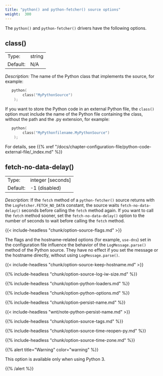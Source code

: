 ```yaml
---
title: "python() and python-fetcher() source options"
weight:  300
---
```

<!-- DISCLAIMER: This file is based on the syslog-ng Open Source Edition documentation https://github.com/balabit/syslog-ng-ose-guides/commit/2f4a52ee61d1ea9ad27cb4f3168b95408fddfdf2 and is used under the terms of The syslog-ng Open Source Edition Documentation License. The file has been modified by Axoflow. -->

The `python()` and `python-fetcher()` drivers have the following options.


## class()

|          |        |
| -------- | ------ |
| Type:    | string |
| Default: | N/A    |

*Description:* The name of the Python class that implements the source, for example:

```c
   python(
        class("MyPythonSource")
    );
```

If you want to store the Python code in an external Python file, the `class()` option must include the name of the Python file containing the class, without the path and the .py extension, for example:

```c
   python(
        class("MyPythonfilename.MyPythonSource")
    );
```

For details, see {{% xref "/docs/chapter-configuration-file/python-code-external-file/_index.md" %}}



## fetch-no-data-delay()

|          |                     |
| -------- | ------------------- |
| Type:    | integer [seconds] |
| Default: | \-1 (disabled)      |

*Description:* If the `fetch` method of a `python-fetcher()` source returns with the `LogFetcher.FETCH_NO_DATA` constant, the source waits `fetch-no-data-delay()` seconds before calling the `fetch` method again. If you want to call the `fetch` method sooner, set the `fetch-no-data-delay()` option to the number of seconds to wait before calling the `fetch` method.



{{< include-headless "chunk/option-source-flags.md" >}}

The flags and the hostname-related options (for example, `use-dns`) set in the configuration file influence the behavior of the `LogMessage.parse()` method of the Python source. They have no effect if you set the message or the hostname directly, without using `LogMessage.parse()`.


{{< include-headless "chunk/option-source-keep-hostname.md" >}}

{{% include-headless "chunk/option-source-log-iw-size.md" %}}

{{% include-headless "chunk/option-python-loaders.md" %}}

{{% include-headless "chunk/option-python-options.md" %}}


{{% include-headless "chunk/option-persist-name.md" %}}

{{< include-headless "wnt/note-python-persist-name.md" >}}


{{% include-headless "chunk/option-source-tags.md" %}}

{{% include-headless "chunk/option-source-time-reopen-py.md" %}}


{{% include-headless "chunk/option-source-time-zone.md" %}}

{{% alert title="Warning" color="warning" %}}

This option is available only when using Python 3.

{{% /alert %}}

